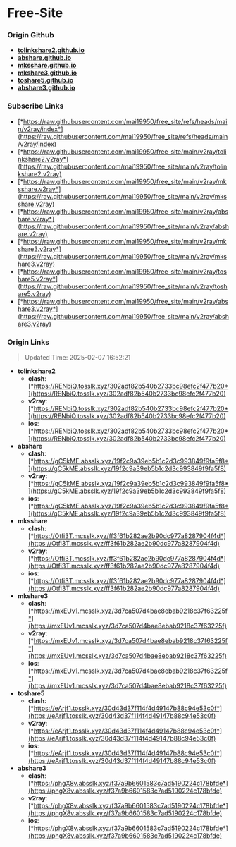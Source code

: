 # Free-Site

### Origin Github

- [**tolinkshare2.github.io**](https://github.com/tolinkshare2/tolinkshare2.github.io)
- [**abshare.github.io**](https://github.com/abshare/abshare.github.io)
- [**mksshare.github.io**](https://github.com/mksshare/mksshare.github.io)
- [**mkshare3.github.io**](https://github.com/mkshare3/mkshare3.github.io)
- [**toshare5.github.io**](https://github.com/toshare5/toshare5.github.io)
- [**abshare3.github.io**](https://github.com/abshare3/abshare3.github.io)

### Subscribe Links

- [*https://raw.githubusercontent.com/mai19950/free_site/refs/heads/main/v2ray/index*](https://raw.githubusercontent.com/mai19950/free_site/refs/heads/main/v2ray/index)
- [*https://raw.githubusercontent.com/mai19950/free_site/main/v2ray/tolinkshare2.v2ray*](https://raw.githubusercontent.com/mai19950/free_site/main/v2ray/tolinkshare2.v2ray)
- [*https://raw.githubusercontent.com/mai19950/free_site/main/v2ray/mksshare.v2ray*](https://raw.githubusercontent.com/mai19950/free_site/main/v2ray/mksshare.v2ray)
- [*https://raw.githubusercontent.com/mai19950/free_site/main/v2ray/abshare.v2ray*](https://raw.githubusercontent.com/mai19950/free_site/main/v2ray/abshare.v2ray)
- [*https://raw.githubusercontent.com/mai19950/free_site/main/v2ray/mkshare3.v2ray*](https://raw.githubusercontent.com/mai19950/free_site/main/v2ray/mkshare3.v2ray)
- [*https://raw.githubusercontent.com/mai19950/free_site/main/v2ray/toshare5.v2ray*](https://raw.githubusercontent.com/mai19950/free_site/main/v2ray/toshare5.v2ray)
- [*https://raw.githubusercontent.com/mai19950/free_site/main/v2ray/abshare3.v2ray*](https://raw.githubusercontent.com/mai19950/free_site/main/v2ray/abshare3.v2ray)

### Origin Links

> Updated Time: 2025-02-07 16:52:21

- **tolinkshare2**
  - **clash**: [*https://RENbiQ.tosslk.xyz/302adf82b540b2733bc98efc2f477b20*](https://RENbiQ.tosslk.xyz/302adf82b540b2733bc98efc2f477b20)
  - **v2ray**: [*https://RENbiQ.tosslk.xyz/302adf82b540b2733bc98efc2f477b20*](https://RENbiQ.tosslk.xyz/302adf82b540b2733bc98efc2f477b20)
  - **ios**: [*https://RENbiQ.tosslk.xyz/302adf82b540b2733bc98efc2f477b20*](https://RENbiQ.tosslk.xyz/302adf82b540b2733bc98efc2f477b20)
- **abshare**
  - **clash**: [*https://gC5kME.absslk.xyz/19f2c9a39eb5b1c2d3c993849f9fa5f8*](https://gC5kME.absslk.xyz/19f2c9a39eb5b1c2d3c993849f9fa5f8)
  - **v2ray**: [*https://gC5kME.absslk.xyz/19f2c9a39eb5b1c2d3c993849f9fa5f8*](https://gC5kME.absslk.xyz/19f2c9a39eb5b1c2d3c993849f9fa5f8)
  - **ios**: [*https://gC5kME.absslk.xyz/19f2c9a39eb5b1c2d3c993849f9fa5f8*](https://gC5kME.absslk.xyz/19f2c9a39eb5b1c2d3c993849f9fa5f8)
- **mksshare**
  - **clash**: [*https://Otfi3T.mcsslk.xyz/ff3f61b282ae2b90dc977a8287904f4d*](https://Otfi3T.mcsslk.xyz/ff3f61b282ae2b90dc977a8287904f4d)
  - **v2ray**: [*https://Otfi3T.mcsslk.xyz/ff3f61b282ae2b90dc977a8287904f4d*](https://Otfi3T.mcsslk.xyz/ff3f61b282ae2b90dc977a8287904f4d)
  - **ios**: [*https://Otfi3T.mcsslk.xyz/ff3f61b282ae2b90dc977a8287904f4d*](https://Otfi3T.mcsslk.xyz/ff3f61b282ae2b90dc977a8287904f4d)
- **mkshare3**
  - **clash**: [*https://mxEUv1.mcsslk.xyz/3d7ca507d4bae8ebab9218c37f63225f*](https://mxEUv1.mcsslk.xyz/3d7ca507d4bae8ebab9218c37f63225f)
  - **v2ray**: [*https://mxEUv1.mcsslk.xyz/3d7ca507d4bae8ebab9218c37f63225f*](https://mxEUv1.mcsslk.xyz/3d7ca507d4bae8ebab9218c37f63225f)
  - **ios**: [*https://mxEUv1.mcsslk.xyz/3d7ca507d4bae8ebab9218c37f63225f*](https://mxEUv1.mcsslk.xyz/3d7ca507d4bae8ebab9218c37f63225f)
- **toshare5**
  - **clash**: [*https://eArjf1.tosslk.xyz/30d43d37f114f4d49147b88c94e53c0f*](https://eArjf1.tosslk.xyz/30d43d37f114f4d49147b88c94e53c0f)
  - **v2ray**: [*https://eArjf1.tosslk.xyz/30d43d37f114f4d49147b88c94e53c0f*](https://eArjf1.tosslk.xyz/30d43d37f114f4d49147b88c94e53c0f)
  - **ios**: [*https://eArjf1.tosslk.xyz/30d43d37f114f4d49147b88c94e53c0f*](https://eArjf1.tosslk.xyz/30d43d37f114f4d49147b88c94e53c0f)
- **abshare3**
  - **clash**: [*https://phgX8v.absslk.xyz/f37a9b6601583c7ad5190224c178bfde*](https://phgX8v.absslk.xyz/f37a9b6601583c7ad5190224c178bfde)
  - **v2ray**: [*https://phgX8v.absslk.xyz/f37a9b6601583c7ad5190224c178bfde*](https://phgX8v.absslk.xyz/f37a9b6601583c7ad5190224c178bfde)
  - **ios**: [*https://phgX8v.absslk.xyz/f37a9b6601583c7ad5190224c178bfde*](https://phgX8v.absslk.xyz/f37a9b6601583c7ad5190224c178bfde)
